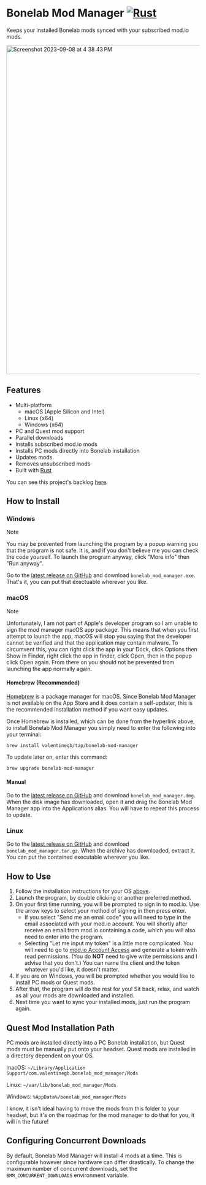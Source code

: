 # Bonelab Mod Manager [![Rust](https://github.com/valentinegb/bonelab_mod_manager/actions/workflows/rust.yml/badge.svg)](https://github.com/valentinegb/bonelab_mod_manager/actions/workflows/rust.yml)

Keeps your installed Bonelab mods synced with your subscribed mod.io mods.

<img width="858" alt="Screenshot 2023-09-08 at 4 38 43 PM" src="https://github.com/valentinegb/bonelab_mod_manager/assets/35977727/b2c810b3-586b-4103-ad96-f1bc449abf30">

## Features

- Multi-platform
  - macOS (Apple Silicon and Intel)
  - Linux (x64)
  - Windows (x64)
- PC and Quest mod support
- Parallel downloads
- Installs subscribed mod.io mods
- Installs PC mods directly into Bonelab installation
- Updates mods
- Removes unsubscribed mods
- Built with [Rust](http://rust-lang.org)

You can see this project's backlog [here](https://github.com/users/valentinegb/projects/4).

## How to Install

### Windows

> [!NOTE]
> You may be prevented from launching the program by a popup warning you that the program is not safe. It is, and if you don't believe me you can check the code yourself. To launch the program anyway, click "More info" then "Run anyway".

Go to the [latest release on GitHub](https://github.com/valentinegb/bonelab_mod_manager/releases/latest) and download `bonelab_mod_manager.exe`. That's it, you can put that exectuable wherever you like.

### macOS

> [!NOTE]
> Unfortunately, I am not part of Apple's developer program so I am unable to sign the mod manager macOS app package. This means that when you first attempt to launch the app, macOS will stop you saying that the developer cannot be verified and that the application may contain malware. To circumvent this, you can right click the app in your Dock, click Options then Show in Finder, right click the app in finder, click Open, then in the popup click Open again. From there on you should not be prevented from launching the app normally again.

#### Homebrew (Recommended)

[Homebrew](https://brew.sh) is a package manager for macOS. Since Bonelab Mod Manager is not available on the App Store and it does contain a self-updater, this is the recommended installation method if you want easy updates.

Once Homebrew is installed, which can be done from the hyperlink above, to install Bonelab Mod Manager you simply need to enter the following into your terminal:

```shell
brew install valentinegb/tap/bonelab-mod-manager
```

To update later on, enter this command:

```shell
brew upgrade bonelab-mod-manager
```

#### Manual

Go to the [latest release on GitHub](https://github.com/valentinegb/bonelab_mod_manager/releases/latest) and download `bonelab_mod_manager.dmg`. When the disk image has downloaded, open it and drag the Bonelab Mod Manager app into the Applications alias. You will have to repeat this process to update.

### Linux

Go to the [latest release on GitHub](https://github.com/valentinegb/bonelab_mod_manager/releases/latest) and download `bonelab_mod_manager.tar.gz`. When the archive has downloaded, extract it. You can put the contained executable wherever you like.

## How to Use

1. Follow the installation instructions for your OS [above](#how-to-install).
2. Launch the program, by double clicking or another preferred method.
3. On your first time running, you will be prompted to sign in to mod.io. Use the arrow keys to select your method of signing in then press enter.
   - If you select "Send me an email code" you will need to type in the email associated with your mod.io account. You will shortly after receive an email from mod.io containing a code, which you will also need to enter into the program.
   - Selecting "Let me input my token" is a little more complicated. You will need to go to [mod.io Account Access](https://mod.io/me/access) and generate a token with read permissions. (You do **NOT** need to give write permissions and I advise that you don't.) You can name the client and the token whatever you'd like, it doesn't matter.
5. If you are on Windows, you will be prompted whether you would like to install PC mods or Quest mods.
6. After that, the program will do the rest for you! Sit back, relax, and watch as all your mods are downloaded and installed.
7. Next time you want to sync your installed mods, just run the program again.

## Quest Mod Installation Path

PC mods are installed directly into a PC Bonelab installation, but Quest mods must be manually put onto your headset. Quest mods are installed in a directory dependent on your OS.

macOS: `~/Library/Application Support/com.valentinegb.bonelab_mod_manager/Mods`

Linux: `~/var/lib/bonelab_mod_manager/Mods`

Windows: `%AppData%/bonelab_mod_manager/Mods`

I know, it isn't ideal having to move the mods from this folder to your headset,
but it's on the roadmap for the mod manager to do that for you, it will in the future!

## Configuring Concurrent Downloads

By default, Bonelab Mod Manager will install 4 mods at a time. This is configurable however since hardware can differ drastically. To change the maximum number of concurrent downloads, set the `BMM_CONCURRENT_DOWNLOADS` environment variable.
